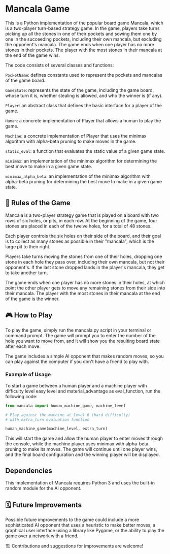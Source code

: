 # Mancala Game
This is a Python implementation of the popular board game Mancala, which is a two-player turn-based strategy game. 
In the game, players take turns picking up all the stones in one of their pockets and sowing them one by one in the 
succeeding pockets, including their own mancala, but excluding the opponent's mancala. The game ends when one player 
has no more stones in their pockets. The player with the most stones in their mancala at the end of the game wins.

The code consists of several classes and functions:

`PocketName`: defines constants used to represent the pockets and mancalas of the game board.

`GameState`: represents the state of the game, including the game board, whose turn it is, whether stealing is allowed, 
and who the winner is (if any).

`Player`: an abstract class that defines the basic interface for a player of the game.

`Human`: a concrete implementation of Player that allows a human to play the game.

`Machine`: a concrete implementation of Player that uses the minimax algorithm with alpha-beta pruning to make 
moves in the game.

`static_eval`: a function that evaluates the static value of a given game state.

`minimax`: an implementation of the minimax algorithm for determining the best move to make in a given game state.

`minimax_alpha_beta`: an implementation of the minimax algorithm with alpha-beta pruning for determining the best 
move to make in a given game state.

## 📏 Rules of the Game
Mancala is a two-player strategy game that is played on a board with two rows of six holes, or pits, in each row. 
At the beginning of the game, four stones are placed in each of the twelve holes, for a total of 48 stones.

Each player controls the six holes on their side of the board, and their goal is to collect as many stones as possible
in their "mancala", which is the large pit to their right.

Players take turns moving the stones from one of their holes, dropping one stone in each hole they pass over, including
their own mancala, but not their opponent's. If the last stone dropped lands in the player's mancala,
they get to take another turn.

The game ends when one player has no more stones in their holes, at which point the other player gets to move any
remaining stones from their side into their mancala. The player with the most stones in their mancala at the end
of the game is the winner.

## 🎮 How to Play
To play the game, simply run the mancala.py script in your terminal or command prompt. The game will prompt you to enter
the number of the hole you want to move from, and it will show you the resulting board state after each move.

The game includes a simple AI opponent that makes random moves, so you can play against the computer if you don't have
a friend to play with.

### Example of Usage 

To start a game between a human player and a machine player with difficulty level easy level and material_advantage as
eval_function, run the following code:

```python
from mancala import human_machine_game, machine_level

# Play against the machine at level 6 (hard difficulty) 
# with extra_turn evaluation function

human_machine_game(machine_level, extra_turn)

```

This will start the game and allow the human player to enter moves through the console, while the machine player uses
minimax with alpha-beta pruning to make its moves. The game will continue until one player wins, and the final board
configuration and the winning player will be displayed.

## Dependencies
This implementation of Mancala requires Python 3 and uses the built-in random module for the AI opponent.

## 🗓️ Future Improvements
Possible future improvements to the game could include a more sophisticated AI opponent that uses a heuristic to make 
better moves, a graphical user interface using a library like Pygame, or the ability to play the game over a network 
with a friend.

🏗️ Contributions and suggestions for improvements are welcome!